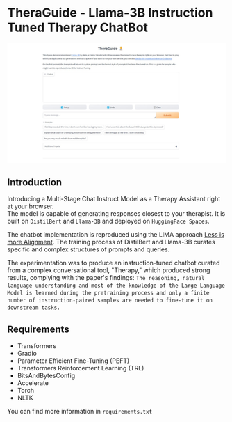 # TheraGuide - Llama-3B Instruction Tuned Therapy ChatBot
![screenshot](assets/chatbotui.jpg)

## Introduction
Introducing a Multi-Stage Chat Instruct Model as a Therapy Assistant right at your browser. <br> The model is capable of generating responses closest to your therapist. It is built on `DistilBert` and `Llama-3B` and deployed on `HuggingFace Spaces`.  <br>

The chatbot implementation is reproduced using the LIMA approach [Less is more Alignment](https://arxiv.org/abs/2305.11206). The training process of DistilBert and Llama-3B curates specific and complex structures of prompts and queries. <br>

The experimentation was to produce an instruction-tuned chatbot curated from a complex conversational tool, "Therapy," which produced strong results, complying with the paper's findings:
`The reasoning, natural language understanding and most of the knowledge of the Large Language Model is learned during the pretraining process and only a finite number of instruction-paired samples are needed to fine-tune it on downstream tasks.` 

## Requirements
- Transformers
- Gradio
- Parameter Efficient Fine-Tuning (PEFT)
- Transformers Reinforcement Learning (TRL)
- BitsAndBytesConfig
- Accelerate
- Torch
- NLTK

You can find more information in `requirements.txt`
